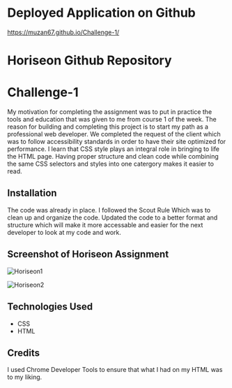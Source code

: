 # Deployed Application on Github
https://muzan67.github.io/Challenge-1/

# Horiseon Github Repository 


# Challenge-1

My motivation for completing the assignment was to put in practice the tools and education that was given to me from course 1 of the week.
The reason for building and completing this project is to start my path as a professional web developer.
We completed the request of the client which was to follow accessibility standards in order to have their site optimized for performance.
I learn that CSS style plays an integral role in bringing to life the HTML page. Having proper structure and clean code while combining the same
CSS selectors and styles into one catergory makes it easier to read.

## Installation

The code was already in place. I followed the Scout Rule Which was to clean up and organize the code. Updated the
code to a better format and structure which will make it more accessable and easier for the next developer to look
at my code and work.

## Screenshot of Horiseon Assignment

![Horiseon1](https://user-images.githubusercontent.com/102841726/181964875-1fac426c-3096-4f1d-b10a-11b08c6cde2e.png)

![Horiseon2](https://user-images.githubusercontent.com/102841726/181965785-14c9b75a-4fce-4eb9-af35-52ef193b0d09.png)

## Technologies Used

- CSS
- HTML

## Credits

I used Chrome Developer Tools to ensure that what I had on my HTML was to my liking.

